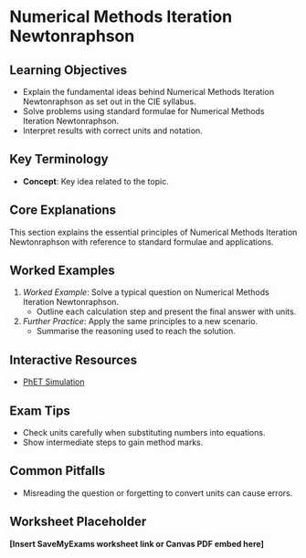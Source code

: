 # Numerical Methods Iteration Newtonraphson

## Learning Objectives
- Explain the fundamental ideas behind Numerical Methods Iteration Newtonraphson as set out in the CIE syllabus.
- Solve problems using standard formulae for Numerical Methods Iteration Newtonraphson.
- Interpret results with correct units and notation.

## Key Terminology
- **Concept**: Key idea related to the topic.

## Core Explanations
This section explains the essential principles of Numerical Methods Iteration Newtonraphson with reference to standard formulae and applications.

## Worked Examples
1. *Worked Example*: Solve a typical question on Numerical Methods Iteration Newtonraphson.
   - Outline each calculation step and present the final answer with units.
2. *Further Practice*: Apply the same principles to a new scenario.
   - Summarise the reasoning used to reach the solution.

## Interactive Resources
- [PhET Simulation](https://phet.colorado.edu/)

## Exam Tips
- Check units carefully when substituting numbers into equations.
- Show intermediate steps to gain method marks.

## Common Pitfalls
- Misreading the question or forgetting to convert units can cause errors.

## Worksheet Placeholder
**[Insert SaveMyExams worksheet link or Canvas PDF embed here]**
